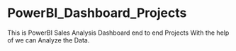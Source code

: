 # PowerBI_Dashboard_Projects
This is PowerBI Sales Analysis Dashboard end to end Projects With the
help of we can Analyze the Data.
